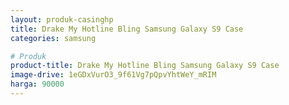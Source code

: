 ```yaml
---
layout: produk-casinghp
title: Drake My Hotline Bling Samsung Galaxy S9 Case
categories: samsung

# Produk
product-title: Drake My Hotline Bling Samsung Galaxy S9 Case
image-drive: 1eGDxVurO3_9f61Vg7pQpvYhtWeY_mRIM
harga: 90000
---
```

